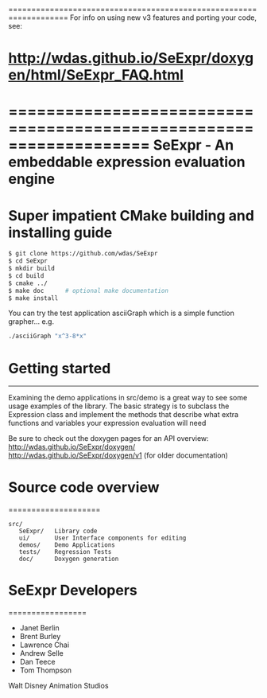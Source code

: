 ===================================================================
  For info on using new v3 features and porting your code, see:

  http://wdas.github.io/SeExpr/doxygen/html/SeExpr_FAQ.html
===================================================================


===================================================================
SeExpr - An embeddable expression evaluation engine
===================================================================

Super impatient CMake building and installing guide
===================================================

```bash
$ git clone https://github.com/wdas/SeExpr
$ cd SeExpr
$ mkdir build
$ cd build
$ cmake ../
$ make doc      # optional make documentation
$ make install
```

You can try the test application asciiGraph which is a simple
function grapher... e.g.
```bash
./asciiGraph "x^3-8*x"
```

# Getting started
---------------
Examining the demo applications in src/demo is a great way to see
some usage examples of the library. The basic strategy is to subclass
the Expression class and implement the methods that describe what
extra functions and variables your expression evaluation will need

Be sure to check out the doxygen pages for an API overview:
http://wdas.github.io/SeExpr/doxygen/
http://wdas.github.io/SeExpr/doxygen/v1 (for older documentation)

# Source code overview
====================
```
src/
   SeExpr/   Library code
   ui/       User Interface components for editing
   demos/    Demo Applications
   tests/    Regression Tests
   doc/      Doxygen generation
```

# SeExpr Developers
=================
 * Janet Berlin
 * Brent Burley
 * Lawrence Chai
 * Andrew Selle
 * Dan Teece
 * Tom Thompson

Walt Disney Animation Studios
